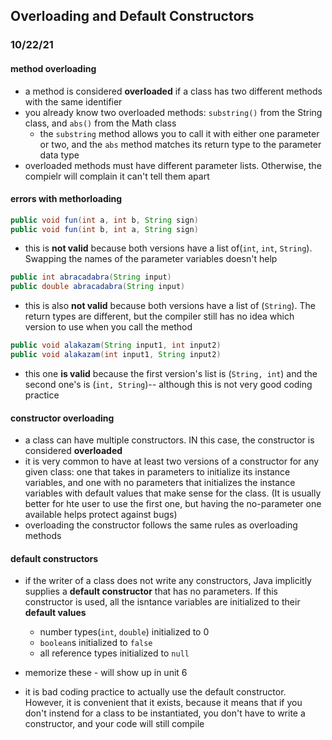 ## Overloading and Default Constructors
### 10/22/21

#### method overloading
- a method is considered __overloaded__ if a class has two different methods with the same identifier
- you already know two overloaded methods: `substring()` from the String class, and `abs()` from the Math class
	- the `substring` method allows you to call it with either one parameter or two, and the `abs` method matches its return type to the parameter data type
- overloaded methods must have different parameter lists. Otherwise, the compielr will complain it can't tell them apart

#### errors with methorloading
```java
public void fun(int a, int b, String sign)
public void fun(int b, int a, String sign)
```
- this is __not valid__ because both versions have a list of(`int`, `int`, `String`). Swapping the names of the parameter variables doesn't help

```java
public int abracadabra(String input)
public double abracadabra(String input)
```
- this is also __not valid__ because both versions have a list of (`String`). The return types are different, but the compiler still has no idea which version to use when you call the method

```java
public void alakazam(String input1, int input2)
public void alakazam(int input1, String input2)
```
- this one __is valid__ because the first version's list is (`String, int`) and the second one's is (`int, String`)-- although this is not very good coding practice

#### constructor overloading
- a class can have multiple constructors. IN this case, the constructor is considered __overloaded__
- it is very common to have at least two versions of a constructor for any given class: one that takes in parameters to initialize its instance variables, and one with no parameters that initializes the instance variables with default values that make sense for the class. (It is usually better for hte user to use the first one, but having the no-parameter one available helps protect against bugs)
- overloading the constructor follows the same rules as overloading methods

#### default constructors
- if the writer of a class does not write any constructors, Java implicitly supplies a __default constructor__ that has no parameters. If this constructor is used, all the isntance variables are initialized to their __default values__
	- number types(`int`, `double`) initialized to 0
	- `boolean`s initialized to `false`
	- all reference types initialized to `null`
- memorize these - will show up in unit 6

- it is bad coding practice to actually use the default constructor. However, it is convenient that it exists, because it means that if you don't instend for a class to be instantiated, you don't have to write a constructor, and your code will still compile